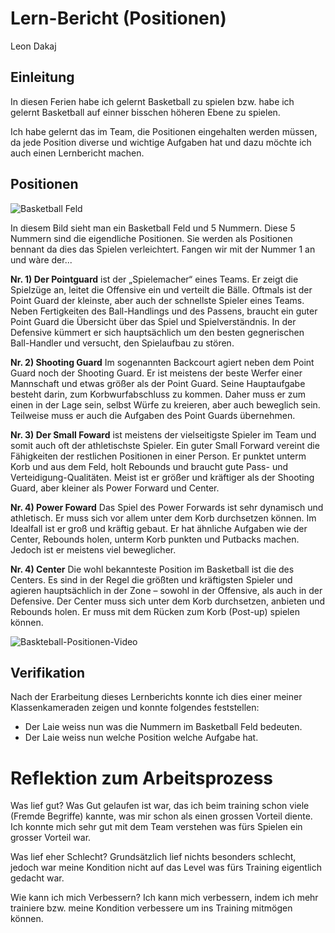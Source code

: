 # Lern-Bericht (Positionen)
Leon Dakaj

## Einleitung

In diesen Ferien habe ich gelernt Basketball zu spielen bzw. habe ich gelernt Basketball auf einner bisschen höheren Ebene zu spielen.

Ich habe gelernt das im Team, die Positionen eingehalten werden müssen, da jede Position diverse und wichtige Aufgaben hat und dazu möchte ich auch einen Lernbericht machen.

## Positionen ##

![Basketball Feld](https://upload.wikimedia.org/wikipedia/commons/a/ac/Basketball_Positions.png)

In diesem Bild sieht man ein Basketball Feld und 5 Nummern. Diese 5 Nummern sind die eigendliche Positionen. Sie werden als Positionen bennant da dies das Spielen verleichtert. Fangen wir mit der Nummer 1 an und wàre der...

**Nr. 1) Der Pointguard**
ist der „Spielemacher“ eines Teams. Er zeigt die Spielzüge an, leitet die Offensive ein und verteilt die Bälle. Oftmals ist der Point Guard der kleinste, aber auch der schnellste Spieler eines Teams. Neben Fertigkeiten des Ball-Handlings und des Passens, braucht ein guter Point Guard die Übersicht über das Spiel und Spielverständnis. In der Defensive kümmert er sich hauptsächlich um den besten gegnerischen Ball-Handler und versucht, den Spielaufbau zu stören. 

**Nr. 2) Shooting Guard**
Im sogenannten Backcourt agiert neben dem Point Guard noch der Shooting Guard.  Er ist meistens der beste Werfer einer Mannschaft und etwas größer als der Point Guard. Seine Hauptaufgabe besteht darin, zum Korbwurfabschluss zu kommen. Daher muss er zum einen in der Lage sein, selbst Würfe zu kreieren, aber auch beweglich sein. Teilweise muss er auch die Aufgaben des Point Guards übernehmen.

**Nr. 3) Der Small Foward**
ist meistens der vielseitigste Spieler im Team und somit auch oft der athletischste Spieler. Ein guter Small Forward vereint die Fähigkeiten der restlichen Positionen in einer Person. Er punktet unterm Korb und aus dem Feld, holt Rebounds und braucht gute Pass- und Verteidigung-Qualitäten.  Meist ist er größer und kräftiger als der Shooting Guard, aber kleiner als Power Forward und Center.

**Nr. 4) Power Foward**
Das Spiel des Power Forwards ist sehr dynamisch und athletisch. Er muss sich vor allem unter dem Korb durchsetzen können. Im Idealfall ist er groß und kräftig gebaut. Er hat ähnliche Aufgaben wie der Center, Rebounds holen, unterm Korb punkten und Putbacks machen. Jedoch ist er meistens viel beweglicher.

**Nr. 4) Center**
Die wohl bekannteste Position im Basketball ist die des Centers. Es sind in der Regel die größten und kräftigsten Spieler und agieren hauptsächlich in der Zone – sowohl in der Offensive, als auch in der Defensive. Der Center muss sich unter dem Korb durchsetzen, anbieten und Rebounds holen. Er muss mit dem Rücken zum Korb (Post-up) spielen können.

![Baskteball-Positionen-Video](https://i.ytimg.com/an_webp/IuDJZiBJcZw/mqdefault_6s.webp?du=3000&sqp=CKil95cG&rs=AOn4CLADcYN_X-PHOyDK6_Tt3DuFLqQq4Q)

## Verifikation

Nach der Erarbeitung dieses Lernberichts konnte ich dies einer meiner Klassenkameraden zeigen und konnte folgendes feststellen:

- Der Laie weiss nun was die Nummern im Basketball Feld bedeuten.
- Der Laie weiss nun welche Position welche Aufgabe hat.

# Reflektion zum Arbeitsprozess

Was lief gut?
Was Gut gelaufen ist war, das ich beim training schon viele (Fremde Begriffe) kannte, was mir schon als einen grossen Vorteil diente.
Ich konnte mich sehr gut mit dem Team verstehen was fürs Spielen ein grosser Vorteil war.

Was lief eher Schlecht?
Grundsätzlich lief nichts besonders schlecht, jedoch war meine Kondition nicht auf das Level was fürs Training eigentlich gedacht war.

Wie kann ich mich Verbessern?
Ich kann mich verbessern, indem ich mehr trainiere bzw. meine Kondition verbessere um ins Training mitmögen können. 
